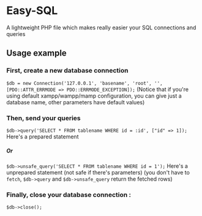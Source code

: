 # Easy-SQL
A lightweight PHP file which makes really easier your SQL connections and queries

## Usage example 

### First, create a new database connection
  `$db = new Connection('127.0.0.1', 'basename', 'root', '', [PDO::ATTR_ERRMODE => PDO::ERRMODE_EXCEPTION]);`
  (Notice that if you're using default xampp/wampp/mamp configuration, you can give just a database name, other parameters have default values)

### Then, send your queries
  `$db->query('SELECT * FROM tablename WHERE id = :id', ["id" => 1]);` Here's a prepared statement
  ##### Or
  `$db->unsafe_query('SELECT * FROM tablename WHERE id = 1');` Here's a unprepared statement (not safe if there's parameters)
  (you don't have to `fetch`, `$db->query` and `$db->unsafe_query` return the fetched rows)
  
### Finally, close your database connection : 
  `$db->close();`
